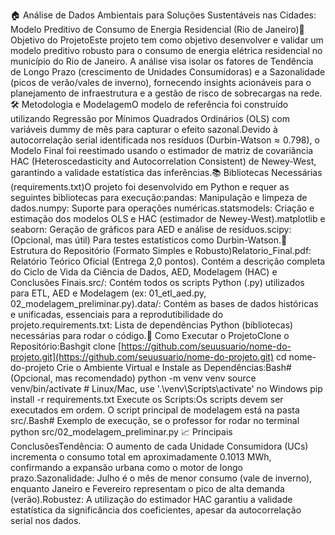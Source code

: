 🏠 Análise de Dados Ambientais para Soluções Sustentáveis nas Cidades: Modelo Preditivo de Consumo de Energia Residencial (Rio de Janeiro)🎯 Objetivo do ProjetoEste projeto tem como objetivo desenvolver e validar um modelo preditivo robusto para o consumo de energia elétrica residencial no município do Rio de Janeiro. A análise visa isolar os fatores de Tendência de Longo Prazo (crescimento de Unidades Consumidoras) e a Sazonalidade (picos de verão/vales de inverno), fornecendo insights acionáveis para o planejamento de infraestrutura e a gestão de risco de sobrecargas na rede.🛠️ Metodologia e ModelagemO modelo de referência foi construído utilizando Regressão por Mínimos Quadrados Ordinários (OLS) com variáveis dummy de mês para capturar o efeito sazonal.Devido à autocorrelação serial identificada nos resíduos ($\text{Durbin-Watson} \approx 0.798$), o Modelo Final foi reestimado usando o estimador de matriz de covariância HAC (Heteroscedasticity and Autocorrelation Consistent) de Newey-West, garantindo a validade estatística das inferências.📚 Bibliotecas Necessárias (requirements.txt)O projeto foi desenvolvido em Python e requer as seguintes bibliotecas para execução:pandas: Manipulação e limpeza de dados.numpy: Suporte para operações numéricas.statsmodels: Criação e estimação dos modelos $\text{OLS}$ e $\text{HAC}$ (estimador de Newey-West).matplotlib e seaborn: Geração de gráficos para $\text{AED}$ e análise de resíduos.scipy: (Opcional, mas útil) Para testes estatísticos como $\text{Durbin-Watson}$.📂 Estrutura do Repositório (Formato Simples e Robusto)Relatorio_Final.pdf: Relatório Teórico Oficial (Entrega 2,0 pontos). Contém a descrição completa do Ciclo de Vida da Ciência de Dados, $\text{AED}$, $\text{Modelagem (HAC)}$ e Conclusões Finais.src/: Contém todos os scripts Python (.py) utilizados para $\text{ETL}$, $\text{AED}$ e Modelagem (ex: 01_etl_aed.py, 02_modelagem_preliminar.py).data/: Contém as bases de dados históricas e unificadas, essenciais para a reprodutibilidade do projeto.requirements.txt: Lista de dependências Python (bibliotecas) necessárias para rodar o código.🚀 Como Executar o ProjetoClone o Repositório:Bashgit clone [https://github.com/seuusuario/nome-do-projeto.git](https://github.com/seuusuario/nome-do-projeto.git)
cd nome-do-projeto
Crie o Ambiente Virtual e Instale as Dependências:Bash# (Opcional, mas recomendado)
python -m venv venv 
source venv/bin/activate # Linux/Mac, use '.\venv\Scripts\activate' no Windows
pip install -r requirements.txt
Execute os Scripts:Os scripts devem ser executados em ordem. O script principal de modelagem está na pasta src/.Bash# Exemplo de execução, se o professor for rodar no terminal
python src/02_modelagem_preliminar.py
📈 Principais ConclusõesTendência: O aumento de cada Unidade Consumidora ($\text{UCs}$) incrementa o consumo total em aproximadamente $0.1013 \text{ MWh}$, confirmando a expansão urbana como o motor de longo prazo.Sazonalidade: Julho é o mês de menor consumo (vale de inverno), enquanto Janeiro e Fevereiro representam o pico de alta demanda (verão).Robustez: A utilização do estimador HAC garantiu a validade estatística da significância dos coeficientes, apesar da autocorrelação serial nos dados.
